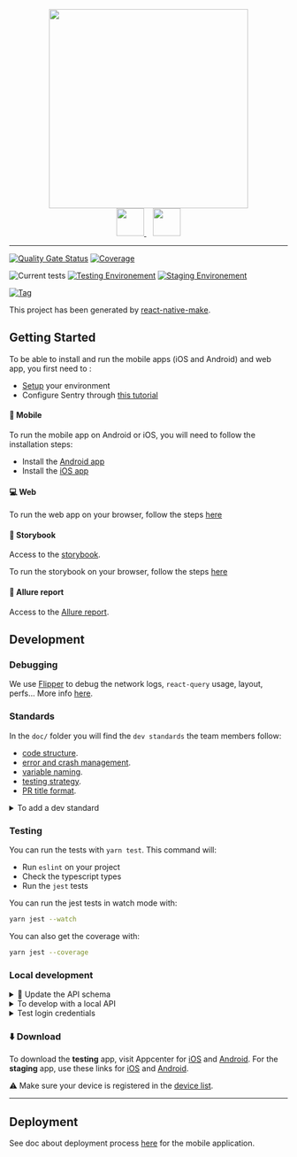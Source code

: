 <div align=center>
  <img src="https://storage.googleapis.com/passculture-metier-prod-production-assets-fine-grained/assets/passculture.gif" style="width: 360px">
  <br />
  <a href="https://apps.apple.com/fr/app/pass-culture/id1557887412">
    <img src="https://upload.wikimedia.org/wikipedia/commons/4/40/Download_on_the_App_Store_Badge_FRCA_RGB_blk.svg" style="height: 50px">
  </a>

  <a href="https://play.google.com/store/apps/details?id=app.passculture.webapp&hl=fr">
    <img src="https://upload.wikimedia.org/wikipedia/commons/8/8e/Google_Play_Store_badge_FR.svg" style="height: 50px; padding-left: 12px">
  </a>
</div>

---

[![Quality Gate Status](https://sonarcloud.io/api/project_badges/measure?project=pass-culture_pass-culture-app-native&metric=alert_status)](https://sonarcloud.io/summary/overall?id=pass-culture_pass-culture-app-native) [![Coverage](https://sonarcloud.io/api/project_badges/measure?project=pass-culture_pass-culture-app-native&metric=coverage)](https://sonarcloud.io/summary/overall?id=pass-culture_pass-culture-app-native)

![Current tests](https://img.shields.io/github/checks-status/pass-culture/pass-culture-app-native/master?label=Master%20tests)
[![Testing Environement](https://img.shields.io/github/deployments/pass-culture/pass-culture-app-native/testing?label=Testing%20Environment)](https://github.com/pass-culture/pass-culture-app-native/deployments/activity_log?environment=testing)
[![Staging Environement](https://img.shields.io/github/deployments/pass-culture/pass-culture-app-native/staging?label=Staging%20Environment)](https://github.com/pass-culture/pass-culture-app-native/deployments/activity_log?environment=staging)

[![Tag](https://img.shields.io/github/v/tag/pass-culture/pass-culture-app-native)](https://github.com/pass-culture/pass-culture-app-native/tags)

This project has been generated by [react-native-make](https://github.com/bamlab/react-native-make).

## Getting Started

To be able to install and run the mobile apps (iOS and Android) and web app, you first need to :

- [Setup](./doc/installation/setup.md) your environment
- Configure Sentry through [this tutorial](https://github.com/pass-culture/pass-culture-app-native/blob/master/doc/installation/sentry.md#-configure-sentry-cli)

#### 📱 Mobile

To run the mobile app on Android or iOS, you will need to follow the installation steps:

- Install the [Android app](./doc/installation/Android.md)
- Install the [iOS app](./doc/installation/iOS.md)

#### 💻 Web

To run the web app on your browser, follow the steps [here](./doc/installation/web.md)

#### 💄 Storybook

Access to the [storybook](https://master--61fd537ecf081f003a135235.chromatic.com/).

To run the storybook on your browser, follow the steps [here](./doc/development/tests/storybook.md)

#### 🍋 Allure report

Access to the [Allure report](https://special-goggles-reogzj6.pages.github.io/).

## Development

### Debugging

We use [Flipper](https://fbflipper.com/) to debug the network logs, `react-query` usage, layout, perfs... More info [here](./doc/development/how-to/debugging.md).

### Standards

In the `doc/` folder you will find the `dev standards` the team members follow:

- [code structure](./doc/development/code-structure.md).
- [error and crash management](./doc/development/error-management.md).
- [variable naming](./doc/development/naming.md).
- [testing strategy](./doc/development/tests/unit-test/).
- [PR title format](./doc/pull-request.md).

<details>
  <summary>To add a dev standard</summary>
  
Standards can of course be improved and new ones can be added.

1.  Create a pull request with the standard modification/addition (use `TEMPLATE.md` for addition)
2.  Ask **all** team members to read your PR

> Why: so that the team is aligned on how to code, and the best way to do something is shared within all members

3.  Make sure you got the approval of every member of the team
4.  You can merge :)
</details>

### Testing

You can run the tests with `yarn test`. This command will:

- Run `eslint` on your project
- Check the typescript types
- Run the `jest` tests

You can run the jest tests in watch mode with:

```bash
yarn jest --watch
```

You can also get the coverage with:

```bash
yarn jest --coverage
```

### Local development

<details>
  <summary>📝 Update the API schema</summary>
If the backend changes the api schema, you will need to update it:

- pull the `swagger-codegen-cli-v3` image: `docker pull swaggerapi/swagger-codegen-cli-v3`
- run: `yarn generate:api:client`
- or run `yarn generate:api:client:silicon` on Apple Silicon chips

If the file `src/api/gen/.swagger-codegen/VERSION` changes, make sure you locally have the desired version of `swagger-codegen-cli`, otherwise run `docker pull swaggerapi/swagger-codegen-cli-v3:3.0.24`

</details>

<details>
  <summary>To develop with a local API</summary>
  
See [the docs](./doc/development/how-to/run-local-api.md) to learn how to develop with a local API "superficially".

The other option, more complex, is to create a specific scheme 'Development' with a `.env.development` file :
copy the `.env.testing` configuration and update the `API_BASE_URL` setting with you local server address.

Make sure you also overload the `BATCH_API_PUBLIC_KEY_ANDROID` and `BATCH_API_PUBLIC_KEY_IOS` variables with the _dev_ values of the _testing_ [batch project](https://dashboard.batch.com/).

Then copy `testing.keystore` into `development.keystore` and `testing.keystore.properties` into `development.keystore.properties`. Replace the `storeFile` value in `development.keystore.properties`.

</details>

<details>
  <summary>Test login credentials</summary>

See in [Keeper][1] for all testing accounts.

</details>

### ⬇️ Download

To download the **testing** app, visit Appcenter for [iOS][2] and [Android][3].
For the **staging** app, use these links for [iOS][4] and [Android][5].

⚠️ Make sure your device is registered in the [device list][6].

---

## Deployment

See doc about deployment process [here](./doc/ci-cd/deployment.md) for the mobile application.

[1]: https://keepersecurity.eu/vault/#
[2]: https://appcenter.ms/orgs/pass-Culture/apps/passculture-testing-ios
[3]: https://appcenter.ms/orgs/pass-Culture/apps/passculture-testing-android
[4]: https://appcenter.ms/orgs/pass-Culture/apps/passculture-staging-ios
[5]: https://appcenter.ms/orgs/pass-Culture/apps/passculture-staging-android
[6]: https://developer.apple.com/account/resources/devices/list
